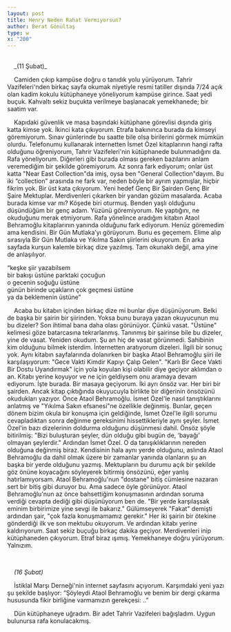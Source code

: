 ```yaml
---
layout: post
title: Henry Neden Rahat Vermiyorsun?
author: Berat Gönültaş
type: w
x: "200"
---
```

<br/>
&nbsp;&nbsp;&nbsp;&nbsp;_(11 Şubat)_

&nbsp;&nbsp;&nbsp;&nbsp;Camiden çıkıp kampüse doğru o tanıdık yolu yürüyorum. Tahrir Vazifeleri'nden birkaç sayfa okumak niyetiyle resmi tatiller dışında 7/24 açık olan kadim kokulu kütüphaneye yöneliyorum kampüse girince. Saat yedi buçuk. Kahvaltı sekiz buçukta verilmeye başlanacak yemekhanede; bir saatim var.

&nbsp;&nbsp;&nbsp;&nbsp;Kapıdaki güvenlik ve masa başındaki kütüphane görevlisi dışında giriş katta kimse yok. İkinci kata çıkıyorum. Etrafa bakınınca burada da kimseyi göremiyorum. Sınav günlerinde bu saatte bile olsa birilerini görmek mümkün olurdu. Telefonumu kullanarak internetten İsmet Özel kitaplarının hangi rafta olduğunu öğreniyorum, Tahrir Vazifeleri'nin kütüphanede bulunmadığını da. Rafa yöneliyorum. Diğerleri gibi burada olması gereken bazılarını anlam veremediğim bir şekilde göremiyorum. Az sonra fark ediyorum; onlar üst katta "Near East Collection"da imiş, oysa ben "General Collection"dayım. Bu iki “collection” arasında ne fark var, neden böyle bir ayrım yapmışlar, hiçbir fikrim yok. Bir üst kata çıkıyorum. Yeni hedef Genç Bir Şairden Genç Bir Şaire Mektuplar. Merdivenleri çıkarken bir yandan gözüm masalarda. Acaba burada kimse var mı? Köşede biri oturmuş. Benden yaşlı olduğunu düşündüğüm bir genç adam. Yüzünü göremiyorum. Ne yaptığını, ne okuduğunu merak etmiyorum. Rafa yönelince aradığım kitabın Ataol Behramoğlu kitaplarının yanında olduğunu fark ediyorum. Henüz göremedim ama kendisini. Bir Gün Mutlaka’yı görüyorum. Bunu es geçemem. Elime alıp sırasıyla Bir Gün Mutlaka ve Yıkılma Sakın şiirlerini okuyorum. En arka sayfada kurşun kalemle birkaç dize yazılmış. Tam okunaklı değil, ama yine de anlaşılıyor.

“keşke şiir yazabilsem  
bir bakışı üstüne parktaki çocuğun  
o gecenin soğuğu üstüne  
günün birinde uçakların çok geçmesi üstüne  
ya da beklemenin üstüne”  

&nbsp;&nbsp;&nbsp;&nbsp;Acaba bu kitabın içinden birkaç dize mi bunlar diye düşünüyorum. Belki de başka bir şairin bir şiirinden. Yoksa bunu buraya yazan okuyucunun mu bu dizeler? Son ihtimal bana daha olası görünüyor. Çünkü vasat. "Üstüne" kelimesi göze batarcasına tekrarlanmış. Tanınmış bir şairinse bile bu dizeler, yine de vasat. Yeniden okudum. Şu an hiç de vasat görünmedi. Sahibinin kim olduğunu bilmek isterdim. İnternetten aratıyorum dizeleri. İlgili bir sonuç yok. Aynı kitabın sayfalarında dolanırken bir başka Ataol Behramoğlu şiiri ile karşılaşıyorum: "Gece Vakti Kimdir Kapıyı Çalıp Gelen". "Karlı Bir Gece Vakti Bir Dostu Uyandırmak" için yola koyulan kişi olabilir diye geçiyor aklımdan o an. Kitabı yerine koyuyor ve ne için geldiysem onu aramaya devam ediyorum. İşte burada. Bir masaya geçiyorum. İki ayrı önsöz var. Her biri bir şairden. Ancak kitap çıktığında okuyucuyla birlikte bir diğerinin önsözünü okudukları yazıyor. Önce Ataol Behramoğlu. İsmet Özel'le nasıl tanıştıklarını anlatmış ve "Yıkılma Sakın efsanesi"ne özellikle değinmiş. Bunlar, geçen dönem bizim okula bir konuşma için geldiğinde, İsmet Özel'le ilgili sorumu cevapladıktan sonra değinme gereksinimi hissettikleriyle aynı şeyler. İsmet Özel'in bazı dizelerinin doldurma olduğunu düşünmesi dahil. Önsöz şöyle bitirilmiş: "Bizi buluşturan şeyler, dün olduğu gibi bugün de, ‘bayağı’ olmayan şeylerdir." Ardından İsmet Özel. O da tanışıklıklarının nereden olduğuna değinmiş biraz. Kendisinin hala aynı yerde olduğunu, aslında Ataol Behramoğlu da dahil olmak üzere bir zamanlar yanında olanların şu an başka bir yerde olduğunu yazmış. Mektupların bu durumu açık bir şekilde göz önüne koyacağını söyleyerek bitirmiş önsözünü, eğer yanlış hatırlamıyorsam. Ataol Behramoğlu'nun "dostane" bitiş cümlesine nazaran sert bir bitiş gibi duruyor bu. Ama sadece öyle görünüyor. Ataol Behramoğlu'nun az önce bahsettiğim konuşmasının ardından soruma verdiği cevapta dediği gibi düşünüyorum ben de. "Bir yerde karşılaşsak eminim birbirimize yine sevgi ile bakarız." Gülümseyerek "Fakat" demişti ardından şair, "çok fazla konuşmamamız gerekir." Her iki şairin bir ötekine gönderdiği ilk ve son mektubu okuyorum. Ve ardından kitabı yerine kaldırıyorum. Saat sekiz buçuğu birkaç dakika geçiyor. Merdivenleri inip kütüphaneden çıkıyorum. Etraf biraz ışımış. Yemekhaneye doğru yürüyorum. Yalnızım.

<br/>

&nbsp;&nbsp;&nbsp;&nbsp;_(16 Şubat)_

&nbsp;&nbsp;&nbsp;&nbsp;İstiklal Marşı Derneği'nin internet sayfasını açıyorum. Karşımdaki yeni yazı şu şekilde başlıyor:
“Şöyleydi Ataol Behramoğlu ve benim bir dergi çıkarma hususunda fikir birliğine varmamızın gerekçesi: ..”

&nbsp;&nbsp;&nbsp;&nbsp;Dün kütüphaneye uğradım. Bir adet Tahrir Vazifeleri bağışladım. Uygun bulunursa rafa konulacakmış.
